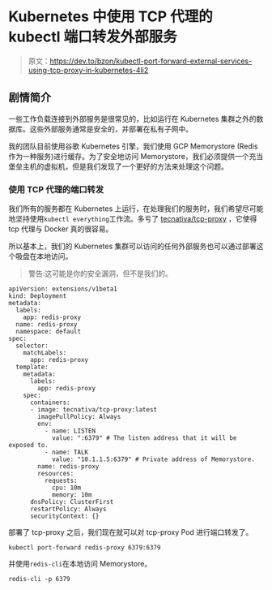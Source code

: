 # Kubernetes 中使用 TCP 代理的 kubectl 端口转发外部服务

> 原文：<https://dev.to/bzon/kubectl-port-forward-external-services-using-tcp-proxy-in-kubernetes-4li2>

## 剧情简介

一些工作负载连接到外部服务是很常见的，比如运行在 Kubernetes 集群之外的数据库。这些外部服务通常是安全的，并部署在私有子网中。

我的团队目前使用谷歌 Kubernetes 引擎，我们使用 GCP Memorystore (Redis 作为一种服务)进行缓存。为了安全地访问 Memorystore，我们必须提供一个充当堡垒主机的虚拟机，但是我们发现了一个更好的方法来处理这个问题。

### 使用 TCP 代理的端口转发

我们所有的服务都在 Kubernetes 上运行，在处理我们的服务时，我们希望尽可能地坚持使用`kubectl everything`工作流。多亏了 [tecnativa/tcp-proxy](https://github.com/Tecnativa/docker-tcp-proxy) ，它使得 tcp 代理与 Docker 真的很容易。

所以基本上，我们的 Kubernetes 集群可以访问的任何外部服务也可以通过部署这个吸盘在本地访问。

> 警告:这可能是你的安全漏洞，但不是我们的。

```
apiVersion: extensions/v1beta1
kind: Deployment
metadata:
  labels:
    app: redis-proxy
  name: redis-proxy
  namespace: default
spec:
  selector:
    matchLabels:
      app: redis-proxy
  template:
    metadata:
      labels:
        app: redis-proxy
    spec:
      containers:
      - image: tecnativa/tcp-proxy:latest
        imagePullPolicy: Always
        env:
          - name: LISTEN
            value: ":6379" # The listen address that it will be exposed to.
          - name: TALK
            value: "10.1.1.5:6379" # Private address of Memorystore.
        name: redis-proxy
        resources:
          requests:
            cpu: 10m
            memory: 10m
      dnsPolicy: ClusterFirst
      restartPolicy: Always
      securityContext: {} 
```

部署了 tcp-proxy 之后，我们现在就可以对 tcp-proxy Pod 进行端口转发了。

```
kubectl port-forward redis-proxy 6379:6379 
```

并使用`redis-cli`在本地访问 Memorystore。

```
redis-cli -p 6379 
```